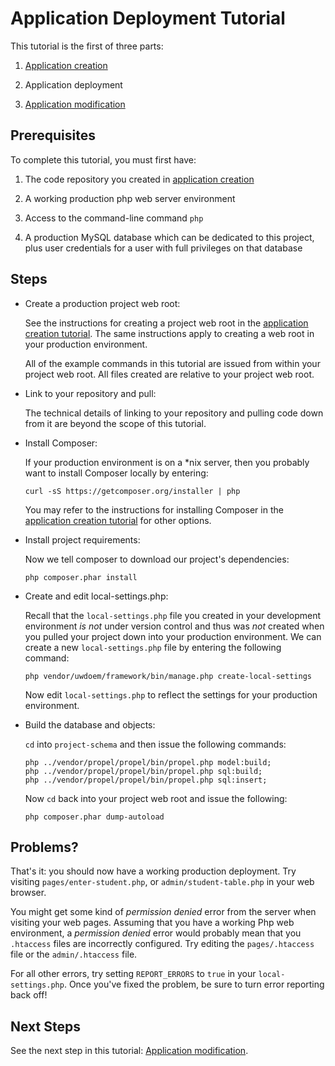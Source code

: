 Application Deployment Tutorial
=============================

This tutorial is the first of three parts:

  1. [Application creation](application-creation.md)
  
  2. Application deployment
  
  3. [Application modification](application-modification.md)
  

Prerequisites
-------------

To complete this tutorial, you must first have:

  1. The code repository you created in [application creation](application-creation.md)
  
  2. A working production php web server environment
  
  3. Access to the command-line command `php`
  
  4. A production MySQL database which can be dedicated to this project, plus user credentials for a user with full privileges on that database

Steps
-----
  
  * Create a production project web root:
  
    See the instructions for creating a project web root in the [application creation tutorial](application-creation.md). The same instructions apply to creating a web root in your production environment.
    
    All of the example commands in this tutorial are issued from within your project web root. All files created are relative to your project web root.

  * Link to your repository and pull:
  
    The technical details of linking to your repository and pulling code down from it are beyond the scope of this tutorial.
  
  * Install Composer:
  
    If your production environment is on a *nix server, then you probably want to install Composer locally by entering:
    ```
    curl -sS https://getcomposer.org/installer | php
    ```
    
    You may refer to the instructions for installing Composer in the [application creation tutorial](application-creation.md) for other options.
  
  * Install project requirements:
  
    Now we tell composer to download our project's dependencies:
    ```
    php composer.phar install
    ```

  * Create and edit local-settings.php:
  
    Recall that the `local-settings.php` file you created in your development environment *is not* under version control and thus was *not* created when you pulled your project down into your production environment. We can create a new `local-settings.php` file by entering the following command:
    ```
    php vendor/uwdoem/framework/bin/manage.php create-local-settings
    ```
    
    Now edit `local-settings.php` to reflect the settings for your production environment.

  * Build the database and objects:
  
    `cd` into `project-schema` and then issue the following commands:
      
    ```
    php ../vendor/propel/propel/bin/propel.php model:build;
    php ../vendor/propel/propel/bin/propel.php sql:build;
    php ../vendor/propel/propel/bin/propel.php sql:insert;
    ```
      
    Now `cd` back into your project web root and issue the following:
    ```
    php composer.phar dump-autoload
    ```

Problems?
---------

  That's it: you should now have a working production deployment. Try visiting `pages/enter-student.php`, or `admin/student-table.php` in your web browser.
  
  You might get some kind of *permission denied* error from the server when visiting your web pages. Assuming that you have a working Php web environment, a *permission denied* error would probably mean that you `.htaccess` files are incorrectly configured. Try editing the `pages/.htaccess` file or the `admin/.htaccess` file.
  
  For all other errors, try setting `REPORT_ERRORS` to `true` in your `local-settings.php`. Once you've fixed the problem, be sure to turn error reporting back off!
  

Next Steps
----------

  See the next step in this tutorial: [Application modification](application-modification.md).